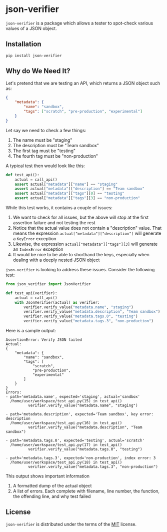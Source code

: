 # json-verifier

`json-verifier` is a package which allows a tester to spot-check various values of a JSON object. 

## Installation

```console
pip install json-verifier
```

## Why do We Need It?

Let's pretend that we are testing an API, which returns a JSON object such as:

```json
{
    "metadata": {
        "name": "sandbox",
        "tags": ["scratch", "pre-production", "experimental"]
    }
}
```

Let say we need to check a few things:

1. The name must be "staging"
2. The description must be "Team sandbox"
3. The first tag must be "testing"
4. The fourth tag must be "non-production"

A typical test then would look like this:

```python
def test_api():
    actual = call_api()
    assert actual["metadata"]["name"] == "staging"
    assert actual["metadata"]["description"] == "Team sandbox"
    assert actual["metadata"]["tags"][0] == "testing"
    assert actual["metadata"]["tags"][3] == "non-production"
```

While this test works, it contains a couple of issues:

1. We want to check for all issues, but the above will stop at the first assertion failure and not testing the rest
2. Notice that the actual value does not contain a "description" value. That means the expression `actual["metadata"]["description"]` will generate a `KeyError` exception
3. Likewise, the expression `actual["metadata"]["tags"][3]` will generate an `IndexError` exception
4. It would be nice to be able to shorthand the keys, especially when dealing with a deeply nested JSON object

`json-verifier` is looking to address these issues. Consider the following test:

```python
from json_verifier import JsonVerifier

def test_api(verifier):
    actual = call_api()
    with JsonVerifier(actual) as verifier:
        verifier.verify_value("metadata.name", "staging")
        verifier.verify_value("metadata.description", "Team sandbox")
        verifier.verify_value("metadata.tags.0", "testing")
        verifier.verify_value("metadata.tags.3", "non-production")
```

Here is a sample output:

```none
AssertionError: Verify JSON failed
Actual:
{
    "metadata": {
        "name": "sandbox",
        "tags": [
            "scratch",
            "pre-production",
            "experimental"
        ]
    }
}
Errors:
- path='metadata.name', expected='staging', actual='sandbox'
  /home/user/workspace/test_api.py(15) in test_api()
          verifier.verify_value("metadata.name", "staging")

- path='metadata.description', expected='Team sandbox', key error: description
  /home/user/workspace/test_api.py(16) in test_api()
          verifier.verify_value("metadata.description", "Team sandbox")

- path='metadata.tags.0', expected='testing', actual='scratch'
  /home/user/workspace/test_api.py(17) in test_api()
          verifier.verify_value("metadata.tags.0", "testing")

- path='metadata.tags.3', expected='non-production', index error: 3
  /home/user/workspace/test_api.py(18) in test_api()
          verifier.verify_value("metadata.tags.3", "non-production")
```

This output shows important information

1. A formatted dump of the actual object
2. A list of errors. Each complete with filename, line number, the function, the offending line, and why test failed


## License

`json-verifier` is distributed under the terms of the [MIT](https://spdx.org/licenses/MIT.html) license.
